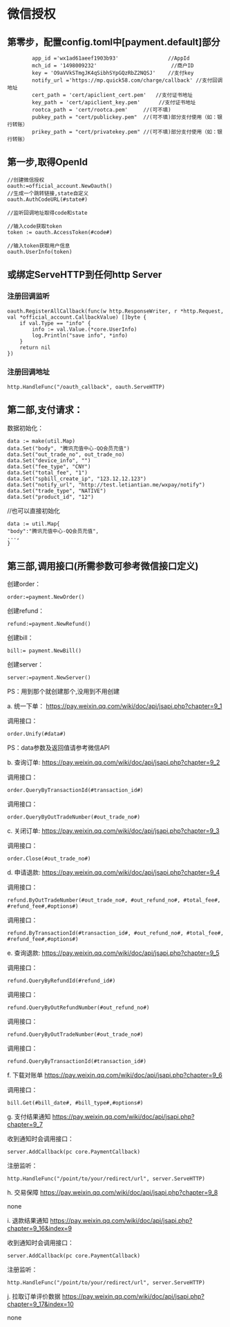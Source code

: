 # 微信授权

## 第零步，配置config.toml中[payment.default]部分

            app_id ='wx1ad61aeef1903b93'                //AppId
            mch_id = '1498009232'                        //商户ID
            key = 'O9aVVkSTmgJK4qSibhSYpGQzRbZ2NQSJ'    //支付key
            notify_url ='https://mp.quick58.com/charge/callback' //支付回调地址
            cert_path = 'cert/apiclient_cert.pem'   //支付证书地址
            key_path = 'cert/apiclient_key.pem'      //支付证书地址
            rootca_path = 'cert/rootca.pem'     //(可不填)
            pubkey_path = "cert/publickey.pem"  //(可不填)部分支付使用（如：银行转账）
            prikey_path = "cert/privatekey.pem" //(可不填)部分支付使用（如：银行转账）

## 第一步,取得OpenId

    //创建微信授权
    oauth:=official_account.NewOauth()
    //生成一个跳转链接,state自定义
    oauth.AuthCodeURL(#state#)

    //监听回调地址取得code和state

    //输入code获取token
    token := oauth.AccessToken(#code#)

    //输入token获取用户信息
    oauth.UserInfo(token)

## 或绑定ServeHTTP到任何http Server

### 注册回调监听

    oauth.RegisterAllCallback(func(w http.ResponseWriter, r *http.Request, val *official_account.CallbackValue) []byte {
        if val.Type == "info" {
            info := val.Value.(*core.UserInfo)
            log.Println("save info", *info)
        }
        return nil
    })

### 注册回调地址

    http.HandleFunc("/oauth_callback", oauth.ServeHTTP)

## 第二部,支付请求：

数据初始化：

    data := make(util.Map)
    data.Set("body", "腾讯充值中心-QQ会员充值")
    data.Set("out_trade_no", out_trade_no)
    data.Set("device_info", "")
    data.Set("fee_type", "CNY")
    data.Set("total_fee", "1")
    data.Set("spbill_create_ip", "123.12.12.123")
    data.Set("notify_url", "http://test.letiantian.me/wxpay/notify")
    data.Set("trade_type", "NATIVE")
    data.Set("product_id", "12")

//也可以直接初始化

    data := util.Map{
    "body":"腾讯充值中心-QQ会员充值",
    ...,
    }

## 第三部,调用接口(所需参数可参考微信接口定义)

创建order：

    order:=payment.NewOrder()

创建refund：

    refund:=payment.NewRefund()

创建bill：

    bill:= payment.NewBill()

创建server：

    server:=payment.NewServer()
    
PS：用到那个就创建那个,没用到不用创建

a. 统一下单： <https://pay.weixin.qq.com/wiki/doc/api/jsapi.php?chapter=9_1>

调用接口：

    order.Unify(#data#)

PS：data参数及返回值请参考微信API

b. 查询订单: <https://pay.weixin.qq.com/wiki/doc/api/jsapi.php?chapter=9_2>

调用接口：

    order.QueryByTransactionId(#transaction_id#)
调用接口：

    order.QueryByOutTradeNumber(#out_trade_no#)

c. 关闭订单: <https://pay.weixin.qq.com/wiki/doc/api/jsapi.php?chapter=9_3>

调用接口：

    order.Close(#out_trade_no#)

d. 申请退款: <https://pay.weixin.qq.com/wiki/doc/api/jsapi.php?chapter=9_4>

调用接口：

    refund.ByOutTradeNumber(#out_trade_no#, #out_refund_no#, #total_fee#, #refund_fee#,#options#)
调用接口：

    refund.ByTransactionId(#transaction_id#, #out_refund_no#, #total_fee#, #refund_fee#,#options#)

e. 查询退款: <https://pay.weixin.qq.com/wiki/doc/api/jsapi.php?chapter=9_5>

调用接口：

    refund.QueryByRefundId(#refund_id#)
调用接口：

    refund.QueryByOutRefundNumber(#out_refund_no#)
调用接口：

    refund.QueryByOutTradeNumber(#out_trade_no#)
调用接口：

    refund.QueryByTransactionId(#transaction_id#)

f. 下载对账单 <https://pay.weixin.qq.com/wiki/doc/api/jsapi.php?chapter=9_6>

调用接口：

    bill.Get(#bill_date#, #bill_type#,#options#)

g. 支付结果通知 <https://pay.weixin.qq.com/wiki/doc/api/jsapi.php?chapter=9_7>

收到通知时会调用接口：

    server.AddCallback(pc core.PaymentCallback)
注册监听：

    http.HandleFunc("/point/to/your/redirect/url", server.ServeHTTP)

h. 交易保障 <https://pay.weixin.qq.com/wiki/doc/api/jsapi.php?chapter=9_8>

none

i. 退款结果通知 <https://pay.weixin.qq.com/wiki/doc/api/jsapi.php?chapter=9_16&index=9>

收到通知时会调用接口：

    server.AddCallback(pc core.PaymentCallback)
注册监听：

    http.HandleFunc("/point/to/your/redirect/url", server.ServeHTTP)

j. 拉取订单评价数据 <https://pay.weixin.qq.com/wiki/doc/api/jsapi.php?chapter=9_17&index=10>

none